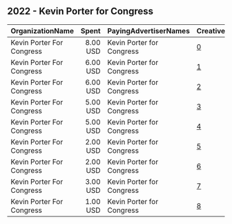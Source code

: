 ## 2022 - Kevin Porter for Congress 
|OrganizationName|Spent|PayingAdvertiserNames|CreativeUrls|Impressions|Genders|AgeBrackets|CountryCodes|BillingAddresses|CandidateBallotInformation|
|:---|---:|:---|:---|---:|:---|:---|:---|:---|:---|
|Kevin Porter For Congress|8.00 USD|Kevin Porter for Congress|[0](https://www.snap.com/political-ads/asset/cbe01975bedd77bdd626f22261e1e406d6f44ff99c7a095cc69c9f6afe1d95d5?mediaType=mp4)|891||18-25|united states|US||
|Kevin Porter For Congress|6.00 USD|Kevin Porter for Congress|[1](https://www.snap.com/political-ads/asset/9ca6bf1652606c9294a3ae602ec5f5ba820ff9c77e56496c5fd11db18cddaa6c?mediaType=mp4)|548||18+|united states|US|Kevin Porter For Congress|
|Kevin Porter For Congress|6.00 USD|Kevin Porter for Congress|[2](https://www.snap.com/political-ads/asset/e105119515a824bd5dbb3e25f8a7f869aeef3644c9595300cdb6884edd4aa804?mediaType=mp4)|510||18+|united states|US|Kevin Porter For Congress|
|Kevin Porter For Congress|5.00 USD|Kevin Porter for Congress|[3](https://www.snap.com/political-ads/asset/fa0ae7a12004de4cfde4ea8119f29d1ffa8561a1c8ee3c43db939c993f294ce2?mediaType=mp4)|443||18+|united states|US|Kevin Porter For Congress|
|Kevin Porter For Congress|5.00 USD|Kevin Porter for Congress|[4](https://www.snap.com/political-ads/asset/162fc137d03177114a418fc25250abe180ae33fe52ae94beaeb9483ec1fc9c33?mediaType=mp4)|401||26+|united states|US||
|Kevin Porter For Congress|2.00 USD|Kevin Porter for Congress|[5](https://www.snap.com/political-ads/asset/9ca6bf1652606c9294a3ae602ec5f5ba820ff9c77e56496c5fd11db18cddaa6c?mediaType=mp4)|248||18-25|united states|US||
|Kevin Porter For Congress|2.00 USD|Kevin Porter for Congress|[6](https://www.snap.com/political-ads/asset/85b7150acf58e779616dfb1c9c201ac092f1b125bf7c92d0a017e3eeaf745be6?mediaType=mp4)|226||18+|united states|US|Kevin Porter For Congress|
|Kevin Porter For Congress|3.00 USD|Kevin Porter for Congress|[7](https://www.snap.com/political-ads/asset/fa0ae7a12004de4cfde4ea8119f29d1ffa8561a1c8ee3c43db939c993f294ce2?mediaType=mp4)|184||26+|united states|US||
|Kevin Porter For Congress|1.00 USD|Kevin Porter for Congress|[8](https://www.snap.com/political-ads/asset/e105119515a824bd5dbb3e25f8a7f869aeef3644c9595300cdb6884edd4aa804?mediaType=mp4)|106||26+|united states|US||
